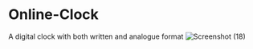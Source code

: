 # Online-Clock
A digital clock with both written and analogue format
![Screenshot (18)](https://user-images.githubusercontent.com/95650499/157263286-bdec7e5a-565a-4dfb-a78f-0c1a946fb1c8.png)

